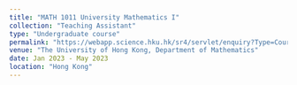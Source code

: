 ```yaml
---
title: "MATH 1011 University Mathematics I"
collection: "Teaching Assistant"
type: "Undergraduate course"
permalink: "https://webapp.science.hku.hk/sr4/servlet/enquiry?Type=Course&course_code=MATH1011"
venue: "The University of Hong Kong, Department of Mathematics"
date: Jan 2023 - May 2023
location: "Hong Kong"
---
```

